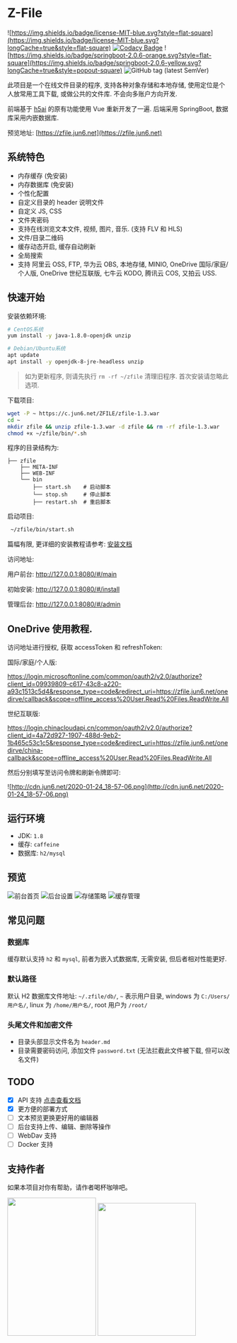 # Z-File

![https://img.shields.io/badge/license-MIT-blue.svg?style=flat-square](https://img.shields.io/badge/license-MIT-blue.svg?longCache=true&style=flat-square)
[![Codacy Badge](https://api.codacy.com/project/badge/Grade/70b793267f7941d58cbd93f50c9a8e0a)](https://www.codacy.com/manual/zhaojun1998/zfile?utm_source=github.com&amp;utm_medium=referral&amp;utm_content=zhaojun1998/zfile&amp;utm_campaign=Badge_Grade)
![https://img.shields.io/badge/springboot-2.0.6-orange.svg?style=flat-square](https://img.shields.io/badge/springboot-2.0.6-yellow.svg?longCache=true&style=popout-square)
![GitHub tag (latest SemVer)](https://img.shields.io/github/tag/zhaojun1998/zfile.svg?style=flat-square)

此项目是一个在线文件目录的程序, 支持各种对象存储和本地存储, 使用定位是个人放常用工具下载, 或做公共的文件库. 不会向多账户方向开发.

前端基于 [h5ai](https://larsjung.de/h5ai/) 的原有功能使用 Vue 重新开发了一遍. 后端采用 SpringBoot, 数据库采用内嵌数据库.

预览地址: [https://zfile.jun6.net](https://zfile.jun6.net)

## 系统特色

* 内存缓存 (免安装)
* 内存数据库 (免安装)
* 个性化配置
* 自定义目录的 header 说明文件
* 自定义 JS, CSS
* 文件夹密码
* 支持在线浏览文本文件, 视频, 图片, 音乐. (支持 FLV 和 HLS)
* 文件/目录二维码
* 缓存动态开启, 缓存自动刷新
* 全局搜索
* 支持 阿里云 OSS, FTP, 华为云 OBS, 本地存储, MINIO, OneDrive 国际/家庭/个人版, OneDrive 世纪互联版, 七牛云 KODO, 腾讯云 COS, 又拍云 USS.

## 快速开始

安装依赖环境:

```bash
# CentOS系统
yum install -y java-1.8.0-openjdk unzip

# Debian/Ubuntu系统
apt update
apt install -y openjdk-8-jre-headless unzip
```

> 如为更新程序, 则请先执行 `rm -rf ~/zfile` 清理旧程序. 首次安装请忽略此选项.

下载项目:

```bash
wget -P ~ https://c.jun6.net/ZFILE/zfile-1.3.war
cd ~
mkdir zfile && unzip zfile-1.3.war -d zfile && rm -rf zfile-1.3.war
chmod +x ~/zfile/bin/*.sh
```

程序的目录结构为:
```
├── zfile
    ├── META-INF
    ├── WEB-INF
    └── bin
        ├── start.sh    # 启动脚本
        └── stop.sh     # 停止脚本
        ├── restart.sh  # 重启脚本
```

启动项目:

```bash
 ~/zfile/bin/start.sh
```

篇幅有限, 更详细的安装教程请参考: [安装文档](http://zhaojun.im/zfile-install)

访问地址:

用户前台: http://127.0.0.1:8080/#/main

初始安装: http://127.0.0.1:8080/#/install

管理后台: http://127.0.0.1:8080/#/admin


## OneDrive 使用教程.

访问地址进行授权, 获取 accessToken 和 refreshToken:


国际/家庭/个人版:

https://login.microsoftonline.com/common/oauth2/v2.0/authorize?client_id=09939809-c617-43c8-a220-a93c1513c5d4&response_type=code&redirect_uri=https://zfile.jun6.net/onedirve/callback&scope=offline_access%20User.Read%20Files.ReadWrite.All


世纪互联版:

https://login.chinacloudapi.cn/common/oauth2/v2.0/authorize?client_id=4a72d927-1907-488d-9eb2-1b465c53c1c5&response_type=code&redirect_uri=https://zfile.jun6.net/onedirve/china-callback&scope=offline_access%20User.Read%20Files.ReadWrite.All


然后分别填写至访问令牌和刷新令牌即可:

![http://cdn.jun6.net/2020-01-24_18-57-06.png](http://cdn.jun6.net/2020-01-24_18-57-06.png)

## 运行环境

* JDK: `1.8`
* 缓存: `caffeine`
* 数据库: `h2/mysql`

## 预览

![前台首页](http://cdn.jun6.net/2020/01/29/a252a5cec7134.png)
![后台设置](http://cdn.jun6.net/2020/01/29/d5c85221bcffc.png)
![存储策略](http://cdn.jun6.net/2020/01/29/4b79bfba4e003.png)
![缓存管理](http://cdn.jun6.net/2020/01/29/60b0538e50f9f.png)

## 常见问题

### 数据库

缓存默认支持 `h2` 和 `mysql`, 前者为嵌入式数据库, 无需安装, 但后者相对性能更好.

### 默认路径

默认 H2 数据库文件地址: `~/.zfile/db/`, `~` 表示用户目录, windows 为 `C:/Users/用户名/`, linux 为 `/home/用户名/`, root 用户为 `/root/`

### 头尾文件和加密文件

- 目录头部显示文件名为 `header.md`
- 目录需要密码访问, 添加文件 `password.txt` (无法拦截此文件被下载, 但可以改名文件)

## TODO

- [x] API 支持 [点击查看文档](https://github.com/zhaojun1998/zfile/blob/master/API.md)
- [x] 更方便的部署方式
- [ ] 文本预览更换更好用的编辑器
- [ ] 后台支持上传、编辑、删除等操作
- [ ] WebDav 支持
- [ ] Docker 支持

## 支持作者

如果本项目对你有帮助，请作者喝杯咖啡吧。


<img src="http://cdn.jun6.net/alipay.png" width="200" height="312">
<img src="http://cdn.jun6.net/wechat.png" width="222" height="300">
